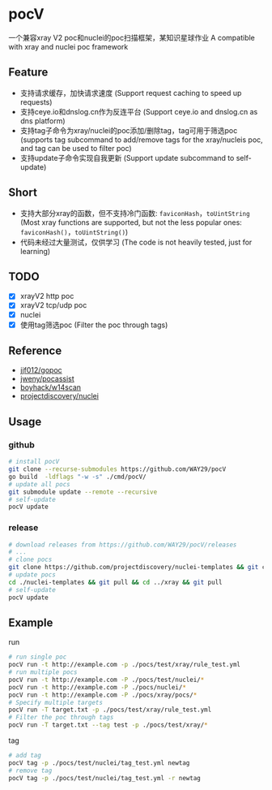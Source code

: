 # pocV
一个兼容xray V2 poc和nuclei的poc扫描框架，某知识星球作业
A compatible with xray and nuclei poc framework

## Feature
- 支持请求缓存，加快请求速度 (Support request caching to speed up requests)
- 支持ceye.io和dnslog.cn作为反连平台 (Support ceye.io and dnslog.cn as dns platform)
- 支持tag子命令为xray/nuclei的poc添加/删除tag，tag可用于筛选poc (supports tag subcommand to add/remove tags for the xray/nucleis poc, and tag can be used to filter poc)
- 支持update子命令实现自我更新 (Support update subcommand to self-update)

## Short
- 支持大部分xray的函数，但不支持冷门函数: `faviconHash`，`toUintString` (Most xray functions are supported, but not the less popular ones: `faviconHash()`，`toUintString()`)
- 代码未经过大量测试，仅供学习 (The code is not heavily tested, just for learning)
## TODO
- [x] xrayV2 http poc
- [x] xrayV2 tcp/udp poc
- [x] nuclei
- [x] 使用tag筛选poc (Filter the poc through tags)
## Reference
- [jjf012/gopoc](https://github.com/jjf012/gopoc)
- [jweny/pocassist](https://github.com/jweny/pocassist)
- [boyhack/w14scan](https://github.com/boy-hack)
- [projectdiscovery/nuclei](https://github.com/projectdiscovery/nuclei)

## Usage
### github
```bash
# install pocV
git clone --recurse-submodules https://github.com/WAY29/pocV
go build  -ldflags "-w -s" ./cmd/pocV/
# update all pocs
git submodule update --remote --recursive
# self-update
pocV update
```
### release
```bash
# download releases from https://github.com/WAY29/pocV/releases
# ...
# clone pocs 
git clone https://github.com/projectdiscovery/nuclei-templates && git clone https://github.com/chaitin/xray
# update pocs
cd ./nuclei-templates && git pull && cd ../xray && git pull
# self-update
pocV update
```

## Example
run
```bash
# run single poc
pocV run -t http://example.com -p ./pocs/test/xray/rule_test.yml
# run multiple pocs
pocV run -t http://example.com -P ./pocs/test/nuclei/*
pocV run -t http://example.com -P ./pocs/nuclei/*
pocV run -t http://example.com -P ./pocs/xray/pocs/*
# Specify multiple targets
pocV run -T target.txt -p ./pocs/test/xray/rule_test.yml
# Filter the poc through tags
pocV run -T target.txt --tag test -p ./pocs/test/xray/*
```
tag
```bash
# add tag
pocV tag -p ./pocs/test/nuclei/tag_test.yml newtag
# remove tag
pocV tag -p ./pocs/test/nuclei/tag_test.yml -r newtag
```
